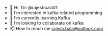 - 👋 Hi, I’m @rajeshbala01
- 👀 I’m interested in kafka related programming
- 🌱 I’m currently learning Kafka
- 💞️ I’m looking to collaborate on kafka
- 📫 How to reach me rajesh.bala@outlook.com

<!---
rajeshbala01/rajeshbala01 is a ✨ special ✨ repository because its `README.md` (this file) appears on your GitHub profile.
You can click the Preview link to take a look at your changes.
--->
